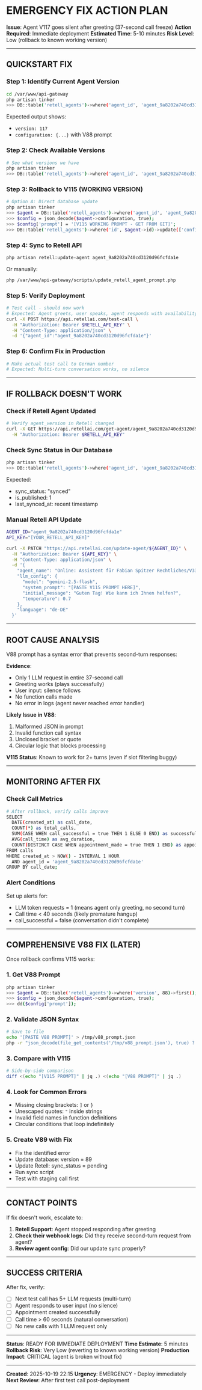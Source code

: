 # EMERGENCY FIX ACTION PLAN
**Issue**: Agent V117 goes silent after greeting (37-second call freeze)
**Action Required**: Immediate deployment
**Estimated Time**: 5-10 minutes
**Risk Level**: Low (rollback to known working version)

---

## QUICKSTART FIX

### Step 1: Identify Current Agent Version
```bash
cd /var/www/api-gateway
php artisan tinker
>>> DB::table('retell_agents')->where('agent_id', 'agent_9a8202a740cd3120d96fcfda1e')->first();
```

Expected output shows:
- `version: 117`
- `configuration: {...}` with V88 prompt

### Step 2: Check Available Versions
```bash
# See what versions we have
php artisan tinker
>>> DB::table('retell_agents')->where('agent_id', 'agent_9a8202a740cd3120d96fcfda1e')->get(['version', 'sync_status', 'last_synced_at']);
```

### Step 3: Rollback to V115 (WORKING VERSION)
```bash
# Option A: Direct database update
php artisan tinker
>>> $agent = DB::table('retell_agents')->where('agent_id', 'agent_9a8202a740cd3120d96fcfda1e')->first();
>>> $config = json_decode($agent->configuration, true);
>>> $config['prompt'] = '[V115 WORKING PROMPT - GET FROM GIT]';
>>> DB::table('retell_agents')->where('id', $agent->id)->update(['configuration' => json_encode($config), 'version' => 115, 'sync_status' => 'pending']);
```

### Step 4: Sync to Retell API
```bash
php artisan retell:update-agent agent_9a8202a740cd3120d96fcfda1e
```

Or manually:
```bash
php /var/www/api-gateway/scripts/update_retell_agent_prompt.php
```

### Step 5: Verify Deployment
```bash
# Test call - should now work
# Expected: Agent greets, user speaks, agent responds with availability check
curl -X POST https://api.retellai.com/test-call \
  -H "Authorization: Bearer $RETELL_API_KEY" \
  -H "Content-Type: application/json" \
  -d '{"agent_id":"agent_9a8202a740cd3120d96fcfda1e"}'
```

### Step 6: Confirm Fix in Production
```bash
# Make actual test call to German number
# Expected: Multi-turn conversation works, no silence
```

---

## IF ROLLBACK DOESN'T WORK

### Check if Retell Agent Updated
```bash
# Verify agent_version in Retell changed
curl -X GET https://api.retellai.com/get-agent/agent_9a8202a740cd3120d96fcfda1e \
  -H "Authorization: Bearer $RETELL_API_KEY"
```

### Check Sync Status in Our Database
```bash
php artisan tinker
>>> DB::table('retell_agents')->where('agent_id', 'agent_9a8202a740cd3120d96fcfda1e')->select(['version', 'sync_status', 'is_published', 'last_synced_at'])->first();
```

Expected:
- sync_status: "synced"
- is_published: 1
- last_synced_at: recent timestamp

### Manual Retell API Update
```bash
AGENT_ID="agent_9a8202a740cd3120d96fcfda1e"
API_KEY="[YOUR_RETELL_API_KEY]"

curl -X PATCH "https://api.retellai.com/update-agent/${AGENT_ID}" \
  -H "Authorization: Bearer ${API_KEY}" \
  -H "Content-Type: application/json" \
  -d '{
    "agent_name": "Online: Assistent für Fabian Spitzer Rechtliches/V33",
    "llm_config": {
      "model": "gemini-2.5-flash",
      "system_prompt": "[PASTE V115 PROMPT HERE]",
      "initial_message": "Guten Tag! Wie kann ich Ihnen helfen?",
      "temperature": 0.7
    },
    "language": "de-DE"
  }'
```

---

## ROOT CAUSE ANALYSIS

V88 prompt has a syntax error that prevents second-turn responses:

**Evidence**:
- Only 1 LLM request in entire 37-second call
- Greeting works (plays successfully)
- User input: silence follows
- No function calls made
- No error in logs (agent never reached error handler)

**Likely Issue in V88**:
1. Malformed JSON in prompt
2. Invalid function call syntax
3. Unclosed bracket or quote
4. Circular logic that blocks processing

**V115 Status**: Known to work for 2+ turns (even if slot filtering buggy)

---

## MONITORING AFTER FIX

### Check Call Metrics
```bash
# After rollback, verify calls improve
SELECT
  DATE(created_at) as call_date,
  COUNT(*) as total_calls,
  SUM(CASE WHEN call_successful = true THEN 1 ELSE 0 END) as successful,
  AVG(call_time) as avg_duration,
  COUNT(DISTINCT CASE WHEN appointment_made = true THEN 1 END) as appointments_created
FROM calls
WHERE created_at > NOW() - INTERVAL 1 HOUR
  AND agent_id = 'agent_9a8202a740cd3120d96fcfda1e'
GROUP BY call_date;
```

### Alert Conditions
Set up alerts for:
- LLM token requests = 1 (means agent only greeting, no second turn)
- Call time < 40 seconds (likely premature hangup)
- call_successful = false (conversation didn't complete)

---

## COMPREHENSIVE V88 FIX (LATER)

Once rollback confirms V115 works:

### 1. Get V88 Prompt
```bash
php artisan tinker
>>> $agent = DB::table('retell_agents')->where('version', 88)->first();
>>> $config = json_decode($agent->configuration, true);
>>> dd($config['prompt']);
```

### 2. Validate JSON Syntax
```bash
# Save to file
echo '[PASTE V88 PROMPT]' > /tmp/v88_prompt.json
php -r "json_decode(file_get_contents('/tmp/v88_prompt.json'), true) ?: die('INVALID JSON');"
```

### 3. Compare with V115
```bash
# Side-by-side comparison
diff <(echo "[V115 PROMPT]" | jq .) <(echo "[V88 PROMPT]" | jq .)
```

### 4. Look for Common Errors
- Missing closing brackets: `]` or `}`
- Unescaped quotes: `"` inside strings
- Invalid field names in function definitions
- Circular conditions that loop indefinitely

### 5. Create V89 with Fix
- Fix the identified error
- Update database: version = 89
- Update Retell: sync_status = pending
- Run sync script
- Test with staging call first

---

## CONTACT POINTS

If fix doesn't work, escalate to:
1. **Retell Support**: Agent stopped responding after greeting
2. **Check their webhook logs**: Did they receive second-turn request from agent?
3. **Review agent config**: Did our update sync properly?

---

## SUCCESS CRITERIA

After fix, verify:
- [ ] Next test call has 5+ LLM requests (multi-turn)
- [ ] Agent responds to user input (no silence)
- [ ] Appointment created successfully
- [ ] Call time > 60 seconds (natural conversation)
- [ ] No new calls with 1 LLM request only

---

**Status**: READY FOR IMMEDIATE DEPLOYMENT
**Time Estimate**: 5 minutes
**Rollback Risk**: Very Low (reverting to known working version)
**Production Impact**: CRITICAL (agent is broken without fix)

---

**Created**: 2025-10-19 22:15
**Urgency**: EMERGENCY - Deploy immediately
**Next Review**: After first test call post-deployment
